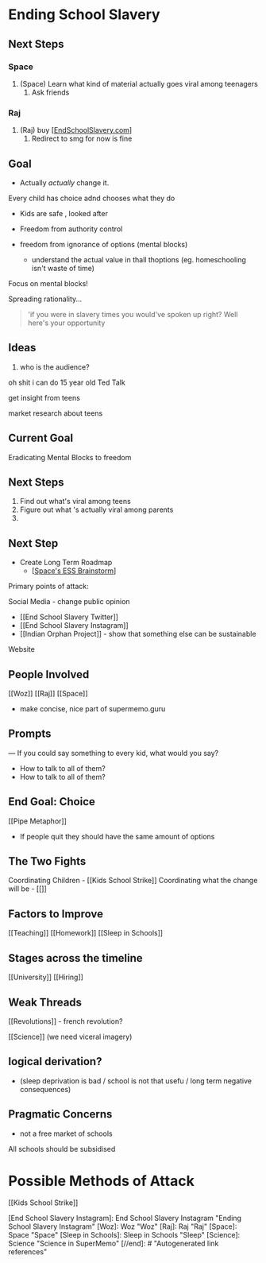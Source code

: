 
# Ending School Slavery

## Next Steps
### Space
1. (Space) Learn what kind of material actually goes viral among teenagers
	1. Ask friends
### Raj
1. (Raj) buy [[EndSchoolSlavery.com]]
   1. Redirect to smg for now is fine

## Goal
- Actually *actually* change it.


Every child has choice adnd chooses what they do
- Kids are safe , looked after

- Freedom from authority control

- freedom from ignorance of options (mental blocks)
	- understand the actual value in thall thoptions (eg. homeschooling isn't waste of time)

Focus on mental blocks!

Spreading rationality...
> 'if you were in slavery times you would've spoken up right? Well here's your opportunity

## Ideas
1. who is the audience?

oh shit i can do 15 year old Ted Talk

get insight from teens

market research about teens


## Current Goal
Eradicating Mental Blocks to freedom
## Next Steps
1. Find out what's viral among teens
2. Figure out what 's actually viral among parents
3. 











## Next Step
- Create Long Term Roadmap
	- [[Space's ESS Brainstorm]]


Primary points of attack:
 



Social Media - change public opinion
- [[End School Slavery Twitter]]
- [[End School Slavery Instagram]]
- [[Indian Orphan Project]] - show that something else can be sustainable

Website

## People Involved
[[Woz]]
[[Raj]]
[[Space]]


- make concise, nice part of supermemo.guru


 ## Prompts 
— If you could say something to every kid, what would you say?
- How to talk to all of them?
- How to talk to all of them?



## End Goal: Choice
[[Pipe Metaphor]]

- If people quit they should have the same amount of options






## The Two Fights
Coordinating Children - [[Kids School Strike]]
Coordinating what the change will be - [[]]






## Factors to Improve
[[Teaching]]
[[Homework]]
[[Sleep in Schools]]



## Stages across the timeline

[[University]]
[[Hiring]]





## Weak Threads
[[Revolutions]]
	- french revolution?
	
[[Science]]
(we need viceral imagery)
##  logical derivation? 

- (sleep deprivation is bad / school is not that usefu / long term negative consequences)


## Pragmatic Concerns
- not a free market of schools


All schools should be subsidised


# Possible Methods of Attack
[[Kids School Strike]]


[//begin]: # "Autogenerated link references for markdown compatibility"
[EndSchoolSlavery.com]: endschoolslaverycom "EndSchoolSlavery.com"
[Space's ESS Brainstorm]: spaces-ess-brainstorm "Space's ESS Brainstorm"
[End School Slavery Instagram]: End School Slavery Instagram "Ending School Slavery Instagram"
[Woz]: Woz "Woz"
[Raj]: Raj "Raj"
[Space]: Space "Space"
[Sleep in Schools]: Sleep in Schools "Sleep"
[Science]: Science "Science in SuperMemo"
[//end]: # "Autogenerated link references"